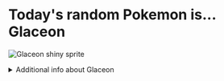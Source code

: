 # Today's random Pokemon is... Glaceon

![Glaceon shiny sprite](https://raw.githubusercontent.com/PokeAPI/sprites/master/sprites/pokemon/shiny/471.png)

<details>
<summary>Additional info about Glaceon</summary>

| srpite type | image |
|------|------|
| back_default | ![Glaceon back_default sprite](https://raw.githubusercontent.com/PokeAPI/sprites/master/sprites/pokemon/back/471.png) |
| back_shiny | ![Glaceon back_shiny sprite](https://raw.githubusercontent.com/PokeAPI/sprites/master/sprites/pokemon/back/shiny/471.png) |
| front_default | ![Glaceon front_default sprite](https://raw.githubusercontent.com/PokeAPI/sprites/master/sprites/pokemon/471.png) | </details>